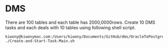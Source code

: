 # DMS

There are 100 tables and each table has 2000,0000rows.
Create 10 DMS tasks and each deals with 10 tables using following shell script.

```
kiwony@kiwonymac.com:/Users/kiwony/Documents/GitHub/dms/OracleToPostgre/splitby10> ./Create-and-Start-Task-Main.sh

```
